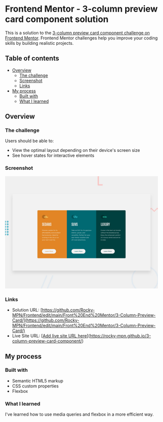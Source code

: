 # Frontend Mentor - 3-column preview card component solution

This is a solution to the [3-column preview card component challenge on Frontend Mentor](https://www.frontendmentor.io/challenges/3column-preview-card-component-pH92eAR2-). Frontend Mentor challenges help you improve your coding skills by building realistic projects. 

## Table of contents

- [Overview](#overview)
  - [The challenge](#the-challenge)
  - [Screenshot](#screenshot)
  - [Links](#links)
- [My process](#my-process)
  - [Built with](#built-with)
  - [What I learned](#what-i-learned)
 
## Overview

### The challenge

Users should be able to:

- View the optimal layout depending on their device's screen size
- See hover states for interactive elements

### Screenshot

![](design/desktop-preview.jpg)


### Links

- Solution URL: [https://github.com/Rocky-MPN/Frontend/edit/main/Front%20End%20Mentor/3-Column-Preview-Card/](https://github.com/Rocky-MPN/Frontend/edit/main/Front%20End%20Mentor/3-Column-Preview-Card/)
- Live Site URL: [[Add live site URL here](https://rocky-mpn.github.io/3-column-preview-card-component/)](https://rocky-mpn.github.io/3-column-preview-card-component/)

## My process

### Built with

- Semantic HTML5 markup
- CSS custom properties
- Flexbox

### What I learned

I've learned how to use media queries and flexbox in a more efficient way.

